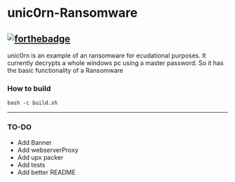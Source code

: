 # unic0rn-Ransomware
 [![forthebadge](https://forthebadge.com/images/badges/made-with-crayons.svg)](https://forthebadge.com)
---
unic0rn is an example of an ransomware for ecudational purposes. It currently decrypts a whole windows pc using a master password. So it has the basic functionality of a Ransomware
### How to build
    bash -c build.sh
---
### TO-DO
- Add Banner
- Add webserverProxy
- Add upx packer
- Add tests
- Add better README
